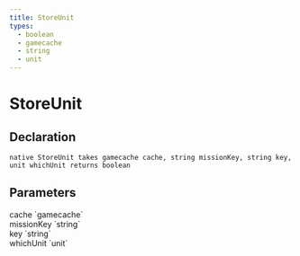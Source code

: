 ```yaml
---
title: StoreUnit
types:
  - boolean
  - gamecache
  - string
  - unit
---
```


# StoreUnit

## Declaration

```
native StoreUnit takes gamecache cache, string missionKey, string key, unit whichUnit returns boolean
```

## Parameters
<dl>
  <dt>cache `gamecache`</dt>
  <dd></dd>

  <dt>missionKey `string`</dt>
  <dd></dd>

  <dt>key `string`</dt>
  <dd></dd>

  <dt>whichUnit `unit`</dt>
  <dd></dd>
</dl>